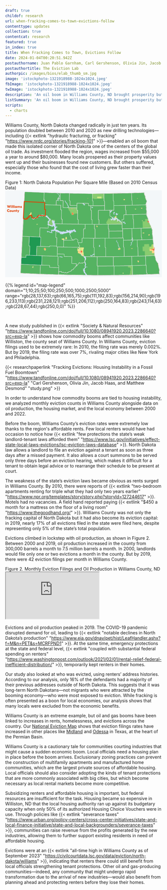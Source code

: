 ```yaml
---
draft: true
childof: research
url: when-fracking-comes-to-town-evictions-follow
contenttype: updates
collection: true
contentcat: research
featured: true
in_index: true
title: When Fracking Comes to Town, Evictions Follow
date: 2024-01-04T00:20:51.942Z
postauthorname: Juan Pablo Garnham, Carl Gershenson, Olivia Jin, Jacob Haas, and Matthew Desmond
postauthortitle: The Eviction Lab
authorpic: /images/bios/elab_thumb_sm.jpg
image: 'istockphoto-1321918988-1024x1024.jpeg'
fbImage: 'istockphoto-1321918988-1024x1024.jpeg'
twImage: 'istockphoto-1321918988-1024x1024.jpeg'
description: 'An oil boom in Williams County, ND brought prosperity but also suffering, as many residents saw the cost of living grow faster than their income.'
listSummary: 'An oil boom in Williams County, ND brought prosperity but also suffering, as many residents saw the cost of living grow faster than their income.'
scripts:
  - charts
---
```


<span class="dropcap green">W</span>illiams County, North Dakota changed radically in just ten years. Its population doubled between 2010 and 2020 as new drilling technologies—including {{< extlink "hydraulic fracturing, or fracking" "https://www.nrdc.org/stories/fracking-101" >}}—enabled an oil boom that made this isolated corner of North Dakota one of the centers of the global oil trade. As investment flooded the region, wages increased from $55,000 a year to around $80,000. Many locals prospered as their property values went up and their businesses found new customers. But others suffered, especially those who found that the cost of living grew faster than their income.

<div class="figheader px-0 px-md-3 mt-0 mb-1">Figure 1: North Dakota Population Per Square Mile (Based on 2010 Census Data)</div>
<img src="williams-county-map2.png" class="mw-100 my-2">

{{% legend 
  id="map-legend"
  domain="1;10;25;50;100;250;500;1000;2500;5000"
  range="rgb(28,137,63);rgb(66,165,75);rgb(111,192,83);rgb(156,214,90);rgb(196,233,113);rgb(231,228,121);rgb(251,206,112);rgb(250,164,83);rgb(243,114,63);rgb(228,67,44);rgb(250,0,0)"
%}}

<br>

A new study published in {{< extlink "Society & Natural Resources" "https://www.tandfonline.com/doi/full/10.1080/08941920.2023.2286640?src=exp-la" >}} shows how commodity booms affect communities like Williston, the county seat of Williams County. In Williams County, eviction filings used to be extremely rare: In 2010, the filing rate was merely 0.002%. But by 2019, the filing rate was over 7%, rivaling major cities like New York and Philadelphia.

{{< researchpaperlink "Fracking Evictions: Housing Instability in a Fossil Fuel Boomtown" "https://www.tandfonline.com/doi/full/10.1080/08941920.2023.2286640?src=exp-la" "Carl Gershenson, Olivia Jin, Jacob Haas, and Matthew Desmond" "study.png" >}}

In order to understand how commodity booms are tied to housing instability, we analyzed monthly eviction counts in Williams County alongside data on oil production, the housing market, and the local economy between 2000 and 2022. 

Before the boom, Williams County’s eviction rates were extremely low thanks to the region's affordable rents. Few local renters would have had occasion to notice how {{< extlink "few protections the state’s weak landlord-tenant laws afforded them" "https://www.lsc.gov/initiatives/effect-state-local-laws-evictions/lsc-eviction-laws-database" >}}. North Dakota law allows a landlord to file an eviction against a tenant as soon as three days after a missed payment. It  also allows a court summons to be served only three days before an eviction hearing, which makes it difficult for a tenant to obtain legal advice or to rearrange their schedule to be present at court. 

The weakness of the state’s eviction laws became obvious as rents surged in Williams County. By 2010, there were reports of {{< extlink "two-bedroom apartments renting for triple what they had only two years earlier" "https://www.npr.org/templates/story/story.php?storyId=127244617" >}}. Motels had no vacancies. A field hand reported paying {{< extlink "$450 a month for a mattress on the floor of a living room" "https://www.thegoodhand.org/" >}}. Williams County was not only the fracking capital of North Dakota but it had also become its eviction capital: in 2019, nearly 17% of all evictions filed in the state were filed here, despite representing only 5% of the state’s total population.

Evictions climbed in lockstep with oil production, as shown in Figure 2. Between 2000 and 2019, oil production increased in the county from 300,000 barrels a month to 7.5 million barrels a month. In 2000, landlords would file only one or two evictions a month in the county. But by 2019, there were 42 eviction filings per month in Williams County. 

<div class="figheader">Figure 2. Monthly Eviction Filings and Oil Production in Williams County, ND</div>
<iframe class="visual" src="https://development--eviction-lab-site.netlify.app/blog/fracking-and-eviction-viz/"></iframe>

Evictions and oil production peaked in 2019. The COVID-19 pandemic disrupted demand for oil, leading to {{< extlink "notable declines in North Dakota’s production" "https://www.eia.gov/dnav/pet/hist/LeafHandler.ashx?f=M&n=PET&s=MCRFPND1" >}}. At the same time, emergency protections at the state and federal level, {{< extlink "coupled with substantial federal spending on renters" "https://www.washingtonpost.com/outlook/2021/02/01/rental-relief-federal-inefficient-distribution/" >}}, temporarily kept renters in their homes.

Our study also looked at who was evicted, using renters’ address histories. According to our analysis, only 16% of the defendants had a majority of their previous addresses outside of North Dakota. This suggests that it was long-term North Dakotans—not migrants who were attracted by the booming economy—who were most exposed to eviction. While fracking is often presented as a boon for local economies, our analysis shows that many locals were excluded from the economic benefits.

Williams County is an extreme example, but oil and gas booms have been linked to increases in rents, homelessness, and evictions across the country. Our [National Eviction Map](https://evictionlab.org/map) shows that eviction filings rates have increased in other places like [Midland](https://evictionlab.org/map/?m=modeled&c=p&b=efr&s=all&r=counties&y=2018&z=9.65&lat=31.87&lon=-102.03&lang=en&l=48329_-102.03_31.87) and [Odessa](https://evictionlab.org/map/?m=modeled&c=p&b=efr&s=all&r=counties&y=2018&z=9.65&lat=31.87&lon=-102.54&lang=en&l=48329_-102.03_31.87%7E48135_-102.54_31.87) in Texas, at the heart of the Permian Basin. 

Williams County is a cautionary tale for communities courting industries that might cause a sudden economic boom. Local officials need a housing plan in place before the boom arrives. Exclusionary zoning practices can prevent the construction of multifamily apartments and manufactured home communities, which are the largest private sources of affordable housing. Local officials should also consider adopting the kinds of tenant protections that are more commonly associated with big cities, but which become necessary as local rental markets become more competitive. 

Subsidizing renters and affordable housing is important, but federal resources are insufficient for the task. Housing became so expensive in Williston, ND that the local housing authority ran up against its budgetary capacity when only 50% of its authorized Housing Choice Vouchers were in use. Through policies like {{< extlink "severance taxes" "https://www.urban.org/policy-centers/cross-center-initiatives/state-and-local-finance-initiative/state-and-local-backgrounders/severance-taxes" >}}, communities can raise revenue from the profits generated by the new industries, allowing them to further support existing residents in need of affordable housing.

Evictions were at an {{< extlink "all-time high in Williams County as of September 2023" "https://civilcourtdata.lsc.gov/data/eviction/north-dakota/williams" >}}, indicating that renters there could still benefit from local officials strengthening tenant protections. Other oil and gas-producing communities—indeed, any community that might undergo rapid transformation due to the arrival of new industries—would also benefit from planning ahead and protecting renters before they lose their homes.
